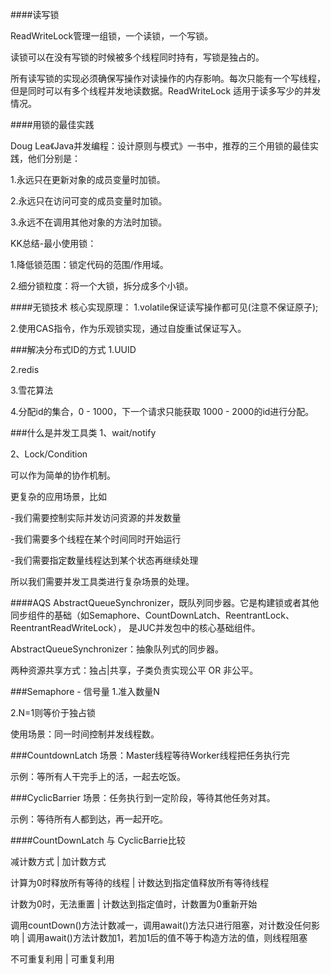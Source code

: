 ####读写锁 

ReadWriteLock管理一组锁，一个读锁，一个写锁。

读锁可以在没有写锁的时候被多个线程同时持有，写锁是独占的。

所有读写锁的实现必须确保写操作对读操作的内存影响。每次只能有一个写线程，但是同时可以有多个线程并发地读数据。ReadWriteLock
适用于读多写少的并发情况。

####用锁的最佳实践

Doug Lea《Java并发编程：设计原则与模式》一书中，推荐的三个用锁的最佳实践，他们分别是：

1.永远只在更新对象的成员变量时加锁。

2.永远只在访问可变的成员变量时加锁。

3.永远不在调用其他对象的方法时加锁。

KK总结-最小使用锁：

1.降低锁范围：锁定代码的范围/作用域。

2.细分锁粒度：将一个大锁，拆分成多个小锁。

####无锁技术
核心实现原理：
1.volatile保证读写操作都可见(注意不保证原子);

2.使用CAS指令，作为乐观锁实现，通过自旋重试保证写入。

###解决分布式ID的方式
1.UUID

2.redis

3.雪花算法

4.分配id的集合，0 - 1000，下一个请求只能获取 1000 - 2000的id进行分配。

###什么是并发工具类
1、wait/notify

2、Lock/Condition

可以作为简单的协作机制。

更复杂的应用场景，比如

-我们需要控制实际并发访问资源的并发数量

-我们需要多个线程在某个时间同时开始运行

-我们需要指定数量线程达到某个状态再继续处理

所以我们需要并发工具类进行复杂场景的处理。

####AQS
AbstractQueueSynchronizer，既队列同步器。它是构建锁或者其他同步组件的基础（如Semaphore、CountDownLatch、ReentrantLock、ReentrantReadWriteLock），
是JUC并发包中的核心基础组件。

AbstractQueueSynchronizer：抽象队列式的同步器。

两种资源共享方式：独占|共享，子类负责实现公平 OR 非公平。

###Semaphore - 信号量
1.准入数量N

2.N=1则等价于独占锁

使用场景：同一时间控制并发线程数。

###CountdownLatch
场景：Master线程等待Worker线程把任务执行完

示例：等所有人干完手上的活，一起去吃饭。

###CyclicBarrier
场景：任务执行到一定阶段，等待其他任务对其。

示例：等待所有人都到达，再一起开吃。

####CountDownLatch 与 CyclicBarrie比较

减计数方式 | 加计数方式

计算为0时释放所有等待的线程 | 计数达到指定值释放所有等待线程

计数为0时，无法重置 | 计数达到指定值时，计数置为0重新开始

调用countDown()方法计数减一，调用await()方法只进行阻塞，对计数没任何影响 | 调用await()方法计数加1，若加1后的值不等于构造方法的值，则线程阻塞

不可重复利用 | 可重复利用

